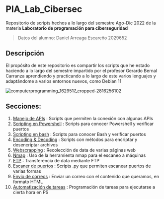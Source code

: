 # PIA_Lab_Cibersec
Repositorio de scripts hechos a lo largo del semestre Ago-Dic 2022 de la materia **Laboratorio de programación para ciberseguridad**
> Datos del alumno:
> Daniel Arreaga Escareño 2029652
## Descripción
El propósito de este repositorio es compartir los scripts que he estado haciendo a lo largo del semestre impartido por el profesor Gerardo Bernal Carranza
aprendiendo y practicando a lo largo de este varios lenguajes y adaptándome a varios entornos nuevos, como Debian 11

![computerprogramming_1629517_cropped-2816256102](https://user-images.githubusercontent.com/111472552/203875320-104642c4-0637-4f70-a702-e7a2d86b5b41.jpg)
## Secciones:
1. [Manejo de APIs](https://github.com/Daremm/PIA_Lab_Cibersec/tree/main/Manejo_de_API) : Scripts que permiten la conexión con algunas APIs
2. [Scripting en Powershell](https://github.com/Daremm/PIA_Lab_Cibersec/tree/main/Scripting_powershell) : Scripts para conocer Powershell y verificar puertos
3. [Scripting en bash](https://github.com/Daremm/PIA_Lab_Cibersec/tree/main/Scripting_bash) : Scripts para conocer Bash y verificar puertos
4. [Encoding & Decoding](https://github.com/Daremm/PIA_Lab_Cibersec/tree/main/Encode_Decode) : Scripts con métodos para encriptar y desencriptar archivos
5. [Webscrapping](https://github.com/Daremm/PIA_Lab_Cibersec/tree/main/Webscrapping) : Recolección de data de varias páginas web
6. [Nmap](https://github.com/Daremm/PIA_Lab_Cibersec/tree/main/Nmap) : Uso de la herramienta nmap para el escaneo a máquinas
7. [FTP](https://github.com/Daremm/PIA_Lab_Cibersec/tree/main/FTP) : Transferencia de data mediante FTP
8. [Escaner de puertos](https://github.com/Daremm/PIA_Lab_Cibersec/tree/main/Scanner_puertos) : Scripts .py que permiten escanear puertos de varias formas
9. [Envío de correos](https://github.com/Daremm/PIA_Lab_Cibersec/tree/main/Envio_correos) : Enviar un correo con el contenido que queramos, en formato HTML
10. [Automatización de tareas](https://github.com/Daremm/PIA_Lab_Cibersec/tree/main/Autom_tareas) : Programación de tareas para ejecutarse a cierta hora en PS
